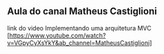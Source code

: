 ## Aula do canal Matheus Castiglioni

link do video Implementando uma arquitetura MVC
[https://www.youtube.com/watch?v=VGpyCyXsYkY&ab_channel=MatheusCastiglioni]